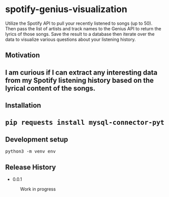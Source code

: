 # spotify-genius-visualization
Utilize the Spotify API to pull your recently listened to songs (up to 50).  Then pass the list of artists and track names to the Genius API to return the lyrics of those songs.  Save the result to a database then iterate over the data to visualize various questions about your listening history.

<h2>Motivation<h2>
<p>I am curious if I can extract any interesting data from my Spotify listening history based on the lyrical content of the songs.</p>

<h2>Installation<h2>
<pre>pip requests install mysql-connector-python lyricsgenius</pre>

<h2>Development setup</h2>
<pre>python3 -m venv env</pre>

<h2>Release History</h2>
<ul>
  <li>0.0.1</li>
		<ul>Work in progress<ul>
</ul>